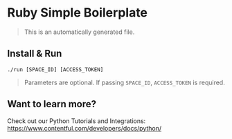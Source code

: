 # Ruby Simple Boilerplate

> This is an automatically generated file.

## Install & Run

```
./run [SPACE_ID] [ACCESS_TOKEN]
```

> Parameters are optional. If passing `SPACE_ID`, `ACCESS_TOKEN` is required.

## Want to learn more?

Check out our Python Tutorials and Integrations: https://www.contentful.com/developers/docs/python/
